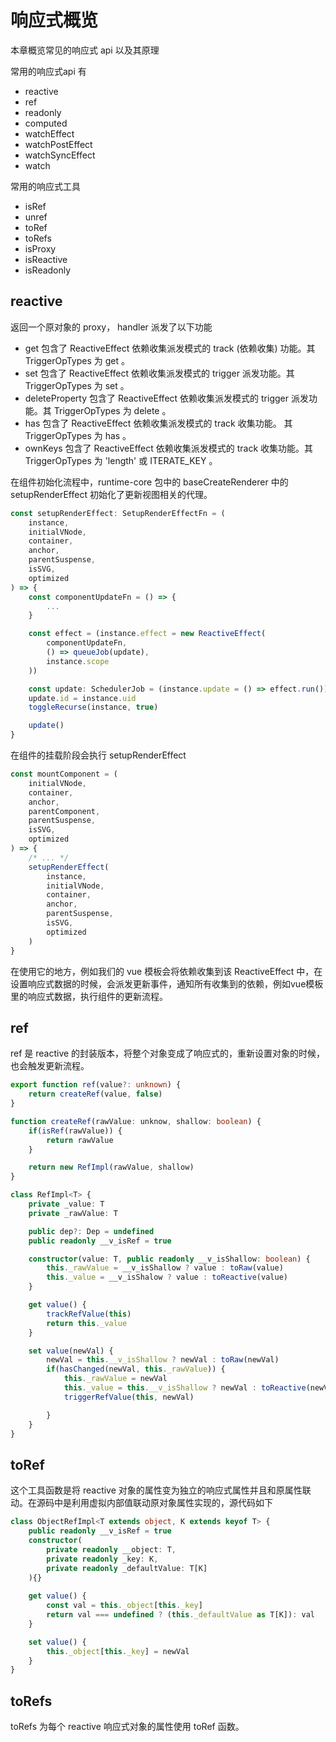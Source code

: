 # 响应式概览
本章概览常见的响应式 api 以及其原理

常用的响应式api 有

- reactive
- ref
- readonly
- computed
- watchEffect
- watchPostEffect
- watchSyncEffect
- watch 

常用的响应式工具

- isRef
- unref 
- toRef
- toRefs
- isProxy
- isReactive
- isReadonly
## reactive 

返回一个原对象的 proxy， handler 派发了以下功能
- get 包含了 ReactiveEffect 依赖收集派发模式的 track (依赖收集) 功能。其TriggerOpTypes 为 get 。
- set 包含了 ReactiveEffect 依赖收集派发模式的 trigger 派发功能。其TriggerOpTypes 为 set 。
- deleteProperty 包含了 ReactiveEffect 依赖收集派发模式的 trigger 派发功能。其 TriggerOpTypes 为 delete 。
- has 包含了 ReactiveEffect 依赖收集派发模式的 track 收集功能。 其TriggerOpTypes 为 has 。
- ownKeys 包含了 ReactiveEffect 依赖收集派发模式的 track 收集功能。其TriggerOpTypes 为 'length' 或 ITERATE_KEY 。

在组件初始化流程中，runtime-core 包中的 baseCreateRenderer 中的 setupRenderEffect 初始化了更新视图相关的代理。
~~~typescript
const setupRenderEffect: SetupRenderEffectFn = (
    instance,
    initialVNode,
    container,
    anchor,
    parentSuspense,
    isSVG,
    optimized
) => {
    const componentUpdateFn = () => {
        ...
    }

    const effect = (instance.effect = new ReactiveEffect(
        componentUpdateFn,
        () => queueJob(update),
        instance.scope    
    ))

    const update: SchedulerJob = (instance.update = () => effect.run())
    update.id = instance.uid 
    toggleRecurse(instance, true)

    update()
}
~~~
在组件的挂载阶段会执行 setupRenderEffect 
~~~typescript
const mountComponent = (
    initialVNode,
    container,
    anchor,
    parentComponent,
    parentSuspense,
    isSVG,
    optimized
) => {
    /* ... */
    setupRenderEffect(
        instance,
        initialVNode,
        container,
        anchor,
        parentSuspense,
        isSVG,
        optimized
    )
}
~~~
在使用它的地方，例如我们的 vue 模板会将依赖收集到该 ReactiveEffect 中，在设置响应式数据的时候，会派发更新事件，通知所有收集到的依赖，例如vue模板里的响应式数据，执行组件的更新流程。
## ref 
ref 是 reactive 的封装版本，将整个对象变成了响应式的，重新设置对象的时候，也会触发更新流程。
~~~typescript
export function ref(value?: unknown) {
    return createRef(value, false)
}

function createRef(rawValue: unknow, shallow: boolean) {
    if(isRef(rawValue)) {
        return rawValue 
    }

    return new RefImpl(rawValue, shallow)
}

class RefImpl<T> {
    private _value: T 
    private _rawValue: T

    public dep?: Dep = undefined 
    public readonly __v_isRef = true 

    constructor(value: T, public readonly __v_isShallow: boolean) {
        this._rawValue = __v_isShallow ? value : toRaw(value)
        this._value = __v_isShalow ? value : toReactive(value)
    }

    get value() {
        trackRefValue(this)
        return this._value
    }

    set value(newVal) {
        newVal = this.__v_isShallow ? newVal : toRaw(newVal)
        if(hasChanged(newVal, this._rawValue)) {
            this._rawValue = newVal
            this._value = this.__v_isShallow ? newVal : toReactive(newVal)
            triggerRefValue(this, newVal) 

        }
    }
}
~~~

## toRef 
这个工具函数是将 reactive 对象的属性变为独立的响应式属性并且和原属性联动。在源码中是利用虚拟内部值联动原对象属性实现的，源代码如下
~~~typescript
class ObjectRefImpl<T extends object, K extends keyof T> {
    public readonly __v_isRef = true 
    constructor(
        private readonly __object: T,
        private readonly _key: K,
        private readonly _defaultValue: T[K]
    ){}
    
    get value() {
        const val = this._object[this._key]
        return val === undefined ? (this._defaultValue as T[K]): val
    }

    set value() {
        this._object[this._key] = newVal
    }
}
~~~

## toRefs 
toRefs 为每个 reactive 响应式对象的属性使用 toRef 函数。